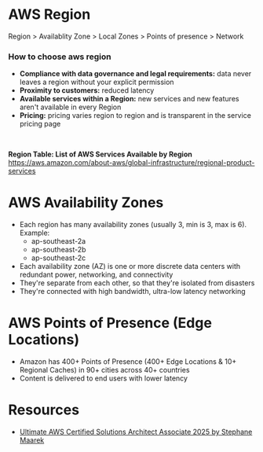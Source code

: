 # AWS Region

Region > Availablity Zone > Local Zones > Points of presence > Network

### How to choose aws region
* **Compliance with data governance and legal requirements:** data never leaves a region without your explicit
  permission
* **Proximity to customers:** reduced latency
* **Available services within a Region:** new services and new features aren't available in every Region
* **Pricing:** pricing varies region to region and is transparent in the service pricing page

<br/>

**Region Table: List of AWS Services Available by Region** <br/> 
https://aws.amazon.com/about-aws/global-infrastructure/regional-product-services

# AWS Availability Zones

*  Each region has many availability zones (usually 3, min is 3, max is 6). Example:
   *  ap-southeast-2a
   *  ap-southeast-2b
   *  ap-southeast-2c
*  Each availability zone (AZ) is one or more discrete data centers with redundant power, networking, and connectivity
*  They're separate from each other, so that they're isolated from disasters
*  They're connected with high bandwidth, ultra-low latency networking


# AWS Points of Presence (Edge Locations)

*  Amazon has 400+ Points of Presence (400+ Edge Locations & 10+ Regional Caches) in 90+ cities across 40+ countries
*  Content is delivered to end users with lower latency












# Resources
* [Ultimate AWS Certified Solutions Architect Associate 2025 by Stephane Maarek](https://www.udemy.com/course/aws-certified-solutions-architect-associate-saa-c03)